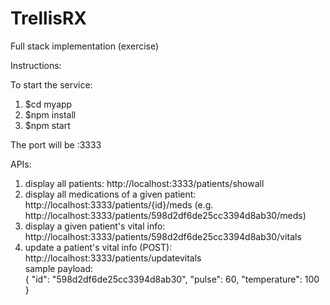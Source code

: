 # TrellisRX
Full stack implementation (exercise)

Instructions:

To start the service:
1. $cd myapp
2. $npm install
3. $npm start

The port will be :3333

APIs:
1. display all patients:
http://localhost:3333/patients/showall
2. display all medications of a given patient:
http://localhost:3333/patients/{id}/meds (e.g. http://localhost:3333/patients/598d2df6de25cc3394d8ab30/meds)
3. display a given patient's vital info:
http://localhost:3333/patients/598d2df6de25cc3394d8ab30/vitals
4. update a patient's vital info (POST):
http://localhost:3333/patients/updatevitals  
    sample payload:  
    {
		"id": "598d2df6de25cc3394d8ab30",
		"pulse": 60,
		"temperature": 100
    }

